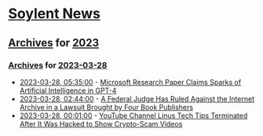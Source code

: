 # [Soylent News](../../../README.md)

## [Archives](../../index.md) for [2023](../index.md)

### [Archives](../../index.md) for [2023-03-28](index.md)

* [2023-03-28, 05:35:00](https://soylentnews.org/article.pl?sid=23/03/27/0453250&from=rss) - [Microsoft Research Paper Claims Sparks of Artificial Intelligence in GPT-4](https://soylentnews.org/article.pl?sid=23/03/27/0453250&from=rss)
* [2023-03-28, 02:44:00](https://soylentnews.org/article.pl?sid=23/03/27/0442212&from=rss) - [A Federal Judge Has Ruled Against the Internet Archive in a Lawsuit Brought by Four Book Publishers](https://soylentnews.org/article.pl?sid=23/03/27/0442212&from=rss)
* [2023-03-28, 00:01:00](https://soylentnews.org/article.pl?sid=23/03/27/031215&from=rss) - [YouTube Channel Linus Tech Tips Terminated After It Was Hacked to Show Crypto-Scam Videos](https://soylentnews.org/article.pl?sid=23/03/27/031215&from=rss)
